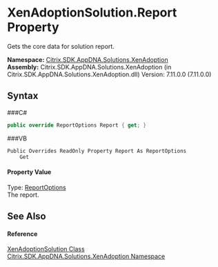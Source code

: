 # XenAdoptionSolution.Report Property 
 

Gets the core data for solution report.

**Namespace:**&nbsp;<a href="N_Citrix_SDK_AppDNA_Solutions_XenAdoption">Citrix.SDK.AppDNA.Solutions.XenAdoption</a><br />**Assembly:**&nbsp;Citrix.SDK.AppDNA.Solutions.XenAdoption (in Citrix.SDK.AppDNA.Solutions.XenAdoption.dll) Version: 7.11.0.0 (7.11.0.0)

## Syntax

###C#
```csharp
public override ReportOptions Report { get; }
```

###VB
```vbnet
Public Overrides ReadOnly Property Report As ReportOptions
	Get
```


#### Property Value
Type: <a href="T_Citrix_SDK_AppDNA_Reporting_ReportOptions">ReportOptions</a><br />The report.

## See Also


#### Reference
<a href="T_Citrix_SDK_AppDNA_Solutions_XenAdoption_XenAdoptionSolution">XenAdoptionSolution Class</a><br /><a href="N_Citrix_SDK_AppDNA_Solutions_XenAdoption">Citrix.SDK.AppDNA.Solutions.XenAdoption Namespace</a><br />